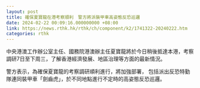 ```yaml
---
layout: post
title: 確保夏寶龍在港考察順利　警方將派裝甲車高姿態反恐巡邏　　　
date: 2024-02-22 00:09:16.000000000 +08:00
link: https://news.rthk.hk/rthk/ch/component/k2/1741322-20240222.htm
categories: rthk
---
```


中央港澳工作辦公室主任、國務院港澳辦主任夏寶龍將於今日稍後抵達本港，考察調研7日至下周三，了解香港經濟發展、地區治理等方面的最新情況。

警方表示，為確保夏寶龍的考察調研順利進行，將加強部署， 包括派出反恐特勤隊連同裝甲車「劍齒虎」，於不同地點進行不定時的高姿態反恐巡邏。
